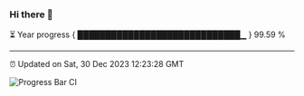 ### Hi there 👋

⏳ Year progress { █████████████████████████████▁ } 99.59 %

---

⏰ Updated on Sat, 30 Dec 2023 12:23:28 GMT

![Progress Bar CI](https://github.com/liununu/liununu/workflows/Progress%20Bar%20CI/badge.svg)
